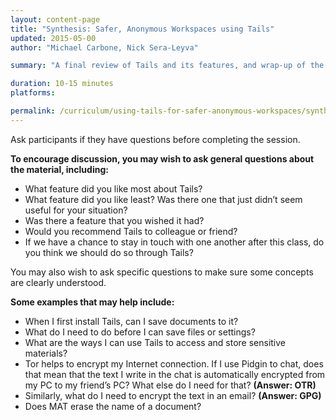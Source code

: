 ```yaml
---
layout: content-page
title: "Synthesis: Safer, Anonymous Workspaces using Tails"
updated: 2015-05-00
author: "Michael Carbone, Nick Sera-Leyva"

summary: "A final review of Tails and its features, and wrap-up of the Safer, Anonymous Workspaces using Tails session module."

duration: 10-15 minutes
platforms:

permalink: /curriculum/using-tails-for-safer-anonymous-workspaces/synthesis/
---
```


Ask participants if they have questions before completing the session.

**To encourage discussion, you may wish to ask general questions about the material, including:**

- What feature did you like most about Tails?
- What feature did you like least? Was there one that just didn’t seem useful for your situation?
- Was there a feature that you wished it had?
- Would you recommend Tails to colleague or friend?
- If we have a chance to stay in touch with one another after this class, do you think we should do so through Tails?

You may also wish to ask specific questions to make sure some concepts are clearly understood.

**Some examples that may help include:**

- When I first install Tails, can I save documents to it?
- What do I need to do before I can save files or settings?
- What are the ways I can use Tails to access and store sensitive materials?
- Tor helps to encrypt my Internet connection. If I use Pidgin to chat, does that mean that the text I write in the chat is automatically encrypted from my PC to my friend’s PC? What else do I need for that? **(Answer: OTR)**
- Similarly, what do I need to encrypt the text in an email? **(Answer: GPG)**
- Does MAT erase the name of a document?
